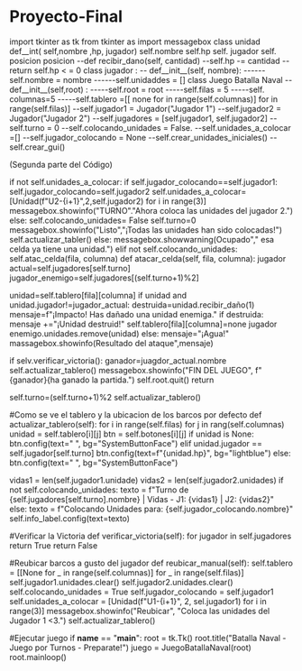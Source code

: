 # Proyecto-Final 
import tkinter as tk
from tkinter as import messagebox
class unidad
     def__int( self,nombre ,hp, jugador)
     self.nombre
     self.hp
     self. jugador
     self. posicion 
     posicion 
--def recibir_dano(self, cantidad)
--self.hp -= cantidad 
--return self.hp < = 0
class jugador :
-- def__init__(self, nombre):
------self.nombre = nombre
------self.unidaddes = []
class  Juego Batalla Naval
--def__init__(self,root) :
-----self.root = root
-----self.filas = 5
-----self. columnas=5 
-----self.tablero =[[ none for in range(self.columnas)] for in range(self.filas)]
--self.jugador1 = Jugador("Jugador 1")
--self.jugador2 = Jugador("Jugador 2")
--self.jugadores = [self.jugador1, self.jugador2] 
--self.turno = 0
--self.colocando_unidades = False.          --self.unidades_a_colocar =[]               --self.jugador_colocando = None
--self.crear_unidades_iniciales()
--self.crear_gui()



(Segunda parte del Código)



 if not self.unidades_a_colocar:
    if self.jugador_colocando==self.jugador1:
        self.jugador_colocando=self.jugador2
        self.unidades_a_colocar=[Unidad(f"U2-{i+1}",2,self.jugador2) for i in range(3)] 
           messagebox.showinfo("TURNO"."Ahora coloca las unidades del jugador 2.")
   else:
       self.colocando_unidades= False
       self.turno=0
           messagebox.showinfo("Listo","¡Todas las unidades han sido colocadas!")
   self.actualizar_tabler()
else:
        messagebox.showwarning(Ocupado"," esa celda ya tiene una unidad.")
  elif not self.colocando_unidades:
    self.atac_celda(fila, columna)
def atacar_celda(self, fila, columna):
  jugador actual=self.jugadores[self.turno]
jugador_enemigo=self.jugadores[(self.turno+1)%2]
     
unidad=self.tablero[fila][columna]
if unidad and unidad.jugador!=jugador_actual:
   destruida=unidad.recibir_daño(1)
mensaje=f"¡Impacto! Has dañado una unidad enemiga."
if destruida:
  mensaje +="¡Unidad destruid!"
  self.tablero[fila][columna]=none
  jugador enemigo.unidades.remove(unidad)
else:
 mensaje="¡Agua!"
massagebox.showinfo(Resultado del ataque",mensaje)

if selv.verificar_victoria():
  ganador=juagdor_actual.nombre
  self.actualizar_tablero()
messagebox.showinfo("FIN DEL JUEGO", f"{ganador}{ha ganado la partida.")
self.root.quit()
  return

self.turno=(self.turno+1)%2
self.actualizar_tablero()

#Como se ve el tablero y la ubicacion de los barcos por defecto
def actualizar_tablero(self):
  for i in range(self.filas)
    for j in rang(self.columnas)
      unidad = self.tablero[i][j]
      btn = self.botones[i][j]
      if unidad is None:
        btn.config(text=" ", bg="SystemButtonFace")
      elif unidad.jugador == self.jugador[self.turno]
        btn.config(text=f"{unidad.hp}", bg="lightblue")
      else:
        btn.config(text=" ", bg="SystemButtonFace")

  vidas1 = len(self.jugador1.unidade)
  vidas2 = len(self.jugador2.unidades)
  if not self.colocando_unidades:
      texto = f"Turno de {self.jugadores[self.turno].nombre} | Vidas - J1: {vidas1} | J2: {vidas2}"
  else:
      texto = f"Colocando Unidades para: {self.jugador_colocando.nombre}"
  self.info_label.config(text=texto)

#Verificar la Victoria
def verificar_victoria(self):
   for jugador in self.jugadores
       return True
   return False

#Reubicar barcos a gusto del jugador
def reubicar_manual(self):
   self.tablero = [[None for _ in range(self.columnas)] for _ in range(self.filas)]
   self.jugador1.unidades.clear()
   self.jugador2.unidades.clear()
   self.colocando_unidades = True
   self.jugador_colocando = self.jugador1
   self.unidades_a_colocar = [Unidad(f"U1-{i+1}", 2, sel.jugador1) for i in range(3)]
   messagebox.showinfo("Reubicar", "Coloca las unidades del Jugador 1 <3.")
   self.actualizar_tablero()

#Ejecutar juego
if __name__ == "__main__":
   root = tk.Tk()
   root.title("Batalla Naval - Juego por Turnos - Preparate!")
   juego = JuegoBatallaNaval(root)
   root.mainloop()
   
